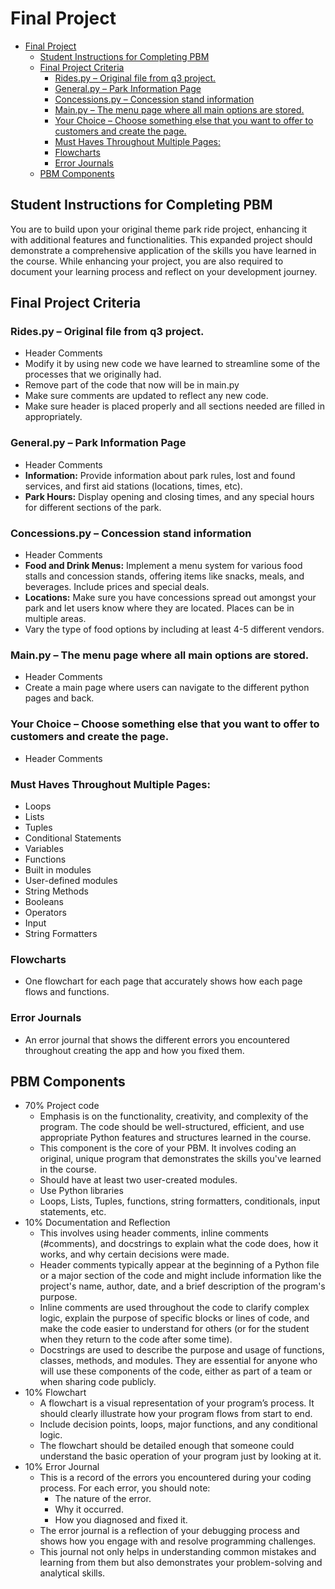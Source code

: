 # Final Project

- [Final Project](#final-project)
  - [Student Instructions for Completing PBM](#student-instructions-for-completing-pbm)
  - [Final Project Criteria](#final-project-criteria)
    - [Rides.py – Original file from q3 project.](#ridespy--original-file-from-q3-project)
    - [General.py – Park Information Page](#generalpy--park-information-page)
    - [Concessions.py – Concession stand information](#concessionspy--concession-stand-information)
    - [Main.py – The menu page where all main options are stored.](#mainpy--the-menu-page-where-all-main-options-are-stored)
    - [Your Choice – Choose something else that you want to offer to customers and create the page.](#your-choice--choose-something-else-that-you-want-to-offer-to-customers-and-create-the-page)
    - [Must Haves Throughout Multiple Pages:](#must-haves-throughout-multiple-pages)
    - [Flowcharts](#flowcharts)
    - [Error Journals](#error-journals)
  - [PBM Components](#pbm-components)

## Student Instructions for Completing PBM

You are to build upon your original theme park ride project, enhancing it with additional features and functionalities. This expanded project should demonstrate a comprehensive application of the skills you have learned in the course. While enhancing your project, you are also required to document your learning process and reflect on your development journey.

## Final Project Criteria

### Rides.py – Original file from q3 project. 
* Header Comments
* Modify it by using new code we have learned to streamline some of the processes that we originally had.
* Remove part of the code that now will be in main.py
* Make sure comments are updated to reflect any new code.
* Make sure header is placed properly and all sections needed are filled in appropriately.

### General.py – Park Information Page
* Header Comments
* **Information:** Provide information about park rules, lost and found services, and first aid stations (locations, times, etc).
* **Park Hours:** Display opening and closing times, and any special hours for different sections of the park.

### Concessions.py – Concession stand information
* Header Comments
* **Food and Drink Menus:** Implement a menu system for various food stalls and concession stands, offering items like snacks, meals, and beverages. Include prices and special deals.
* **Locations:** Make sure you have concessions spread out amongst your park and let users know where they are located.  Places can be in multiple areas.
* Vary the type of food options by including at least 4-5 different vendors.

### Main.py – The menu page where all main options are stored.
* Header Comments
* Create a main page where users can navigate to the different python pages and back.

### Your Choice – Choose something else that you want to offer to customers and create the page.
* Header Comments

###  Must Haves Throughout Multiple Pages:
* Loops
* Lists
* Tuples
* Conditional Statements
* Variables
* Functions
* Built in modules
* User-defined modules  
* String Methods
* Booleans
* Operators
* Input
* String Formatters

### Flowcharts
* One flowchart for each page that accurately shows how each page flows and functions.

### Error Journals
* An error journal that shows the different errors you encountered throughout creating the app and how you fixed them.

## PBM Components

* 70% Project code
  * Emphasis is on the functionality, creativity, and complexity of the program. The code should be well-structured, efficient, and use appropriate Python features and structures learned in the course.
  * This component is the core of your PBM. It involves coding an original, unique program that demonstrates the skills you've learned in the course.
  * Should have at least two user-created modules.
  * Use Python libraries
  * Loops, Lists, Tuples, functions, string formatters, conditionals, input statements, etc.
* 10% Documentation and Reflection
  * This involves using header comments, inline comments (#comments), and docstrings to explain what the code does, how it works, and why certain decisions were made.
  * Header comments typically appear at the beginning of a Python file or a major section of the code and might include information like the project's name, author, date, and a brief description of the program's purpose.
  * Inline comments are used throughout the code to clarify complex logic, explain the purpose of specific blocks or lines of code, and make the code easier to understand for others (or for the student when they return to the code after some time).
  * Docstrings are used to describe the purpose and usage of functions, classes, methods, and modules. They are essential for anyone who will use these components of the code, either as part of a team or when sharing code publicly.
* 10% Flowchart
  * A flowchart is a visual representation of your program’s process. It should clearly illustrate how your program flows from start to end.
  * Include decision points, loops, major functions, and any conditional logic.
  * The flowchart should be detailed enough that someone could understand the basic operation of your program just by looking at it.
* 10% Error Journal
  * This is a record of the errors you encountered during your coding process. For each error, you should note:
    * The nature of the error.
    * Why it occurred.
    * How you diagnosed and fixed it.
  * The error journal is a reflection of your debugging process and shows how you engage with and resolve programming challenges.
  * This journal not only helps in understanding common mistakes and learning from them but also demonstrates your problem-solving and analytical skills.


